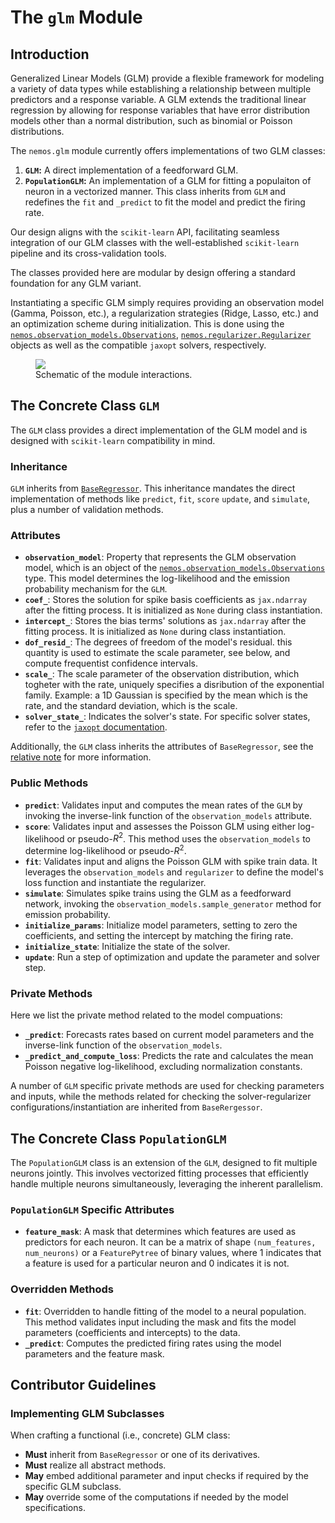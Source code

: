# The `glm` Module

## Introduction



Generalized Linear Models (GLM) provide a flexible framework for modeling a variety of data types while establishing a relationship between multiple predictors and a response variable. A GLM extends the traditional linear regression by allowing for response variables that have error distribution models other than a normal distribution, such as binomial or Poisson distributions.

The `nemos.glm` module currently  offers implementations of two GLM classes:

1. **`GLM`:** A direct implementation of a feedforward GLM.
2. **`PopulationGLM`:** An implementation of a GLM for fitting a populaiton of neuron in a vectorized manner. This class inherits from `GLM` and redefines the `fit` and `_predict` to fit the model and predict the firing rate.

Our design aligns with the `scikit-learn` API, facilitating seamless integration of our GLM classes with the well-established `scikit-learn` pipeline and its cross-validation tools.

The classes provided here are modular by design offering a standard foundation for any GLM variant. 

Instantiating a specific GLM simply requires providing an observation model (Gamma, Poisson, etc.), a regularization strategies (Ridge, Lasso, etc.) and an optimization scheme during initialization. This is done using the [`nemos.observation_models.Observations`](../03-observation_models/#the-abstract-class-observations), [`nemos.regularizer.Regularizer`](../04-regularizer/#the-abstract-class-regularizer) objects as well as the compatible `jaxopt` solvers, respectively.


<figure markdown>
    <img src="../GLM_scheme.jpg"/>
    <figcaption>Schematic of the module interactions.</figcaption>
</figure>



## The Concrete Class `GLM`

The `GLM` class provides a direct implementation of the GLM model and is designed with `scikit-learn` compatibility in mind.

### Inheritance

`GLM` inherits from [`BaseRegressor`](../02-base_class/#the-abstract-class-baseregressor). This inheritance mandates the direct implementation of methods like `predict`, `fit`, `score` `update`, and `simulate`, plus a number of validation methods.

### Attributes

- **`observation_model`**: Property that represents the GLM observation model, which is an object of the [`nemos.observation_models.Observations`](../03-observation_models/#the-abstract-class-observations) type. This model determines the log-likelihood and the emission probability mechanism for the `GLM`.
- **`coef_`**: Stores the solution for spike basis coefficients as `jax.ndarray` after the fitting process. It is initialized as `None` during class instantiation.
- **`intercept_`**: Stores the bias terms' solutions as `jax.ndarray` after the fitting process. It is initialized as `None` during class instantiation.
- **`dof_resid_`**: The degrees of freedom of the model's residual. this quantity is used to estimate the scale parameter, see below, and compute frequentist confidence intervals.
- **`scale_`**: The scale parameter of the observation distribution, which togheter with the rate, uniquely specifies a disribution of the exponential family. Example: a 1D Gaussian is specified by the mean which is the rate, and the standard deviation, which is the scale.
- **`solver_state_`**: Indicates the solver's state. For specific solver states, refer to the [`jaxopt` documentation](https://jaxopt.github.io/stable/index.html#).

Additionally, the `GLM` class inherits the attributes of `BaseRegressor`, see the [relative note](03-base_regressor.md) for more information.

### Public Methods

- **`predict`**: Validates input and computes the mean rates of the `GLM` by invoking the inverse-link function of the `observation_models` attribute.
- **`score`**: Validates input and assesses the Poisson GLM using either log-likelihood or pseudo-$R^2$. This method uses the `observation_models` to determine log-likelihood or pseudo-$R^2$.
- **`fit`**: Validates input and aligns the Poisson GLM with spike train data. It leverages the `observation_models` and `regularizer` to define the model's loss function and instantiate the regularizer.
- **`simulate`**: Simulates spike trains using the GLM as a feedforward network, invoking the `observation_models.sample_generator` method for emission probability.
- **`initialize_params`**: Initialize model parameters, setting to zero the coefficients, and setting the intercept by matching the firing rate.
- **`initialize_state`**: Initialize the state of the solver.
- **`update`**: Run a step of optimization and update the parameter and solver step.

### Private Methods

Here we list the private method related to the model compuations:

- **`_predict`**: Forecasts rates based on current model parameters and the inverse-link function of the `observation_models`.
- **`_predict_and_compute_loss`**: Predicts the rate and calculates the mean Poisson negative log-likelihood, excluding normalization constants.

A number of `GLM` specific private methods are used for checking parameters and inputs, while the methods related for checking the solver-regularizer configurations/instantiation are inherited from `BaseRergessor`.


## The Concrete Class `PopulationGLM`

The `PopulationGLM` class is an extension of the `GLM`, designed to fit multiple neurons jointly. This involves vectorized fitting processes that efficiently handle multiple neurons simultaneously, leveraging the inherent parallelism.

### `PopulationGLM` Specific Attributes

- **`feature_mask`**: A mask that determines which features are used as predictors for each neuron. It can be a matrix of shape `(num_features, num_neurons)` or a `FeaturePytree` of binary values, where 1 indicates that a feature is used for a particular neuron and 0 indicates it is not.

### Overridden Methods

- **`fit`**: Overridden to handle fitting of the model to a neural population. This method validates input including the mask and fits the model parameters (coefficients and intercepts) to the data.
- **`_predict`**: Computes the predicted firing rates using the model parameters and the feature mask.



## Contributor Guidelines

### Implementing GLM Subclasses

When crafting a functional (i.e., concrete) GLM class:

- **Must** inherit from `BaseRegressor` or one of its derivatives.
- **Must** realize all abstract methods.
- **May** embed additional parameter and input checks if required by the specific GLM subclass.
- **May** override some of the computations if needed by the model specifications.
